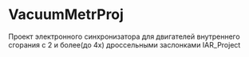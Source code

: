 # VacuumMetrProj
Проект электронного синхронизатора для двигателей внутреннего сгорания с 2 и более(до 4х) дроссельными заслонками
IAR_Project
